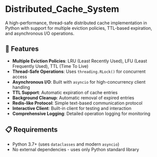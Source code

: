# Distributed_Cache_System

A high-performance, thread-safe distributed cache implementation in Python with support for multiple eviction policies, TTL-based expiration, and asynchronous I/O operations.

## 🚀 Features

- **Multiple Eviction Policies**: LRU (Least Recently Used), LFU (Least Frequently Used), TTL (Time To Live)
- **Thread-Safe Operations**: Uses `threading.RLock()` for concurrent access
- **Asynchronous I/O**: Built with `asyncio` for high-concurrency client handling
- **TTL Support**: Automatic expiration of cache entries
- **Background Cleanup**: Automatic removal of expired entries
- **Redis-like Protocol**: Simple text-based communication protocol
- **Interactive Client**: Built-in client for testing and interaction
- **Comprehensive Logging**: Detailed operation logging for monitoring

## 📋 Requirements

- Python 3.7+ (uses `dataclasses` and modern `asyncio`)
- No external dependencies - uses only Python standard library
